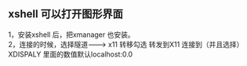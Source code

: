 ## xshell 可以打开图形界面
1，安装xshell 后，把xmanager 也安装。  
2，连接的时候，选择隧道---> x11 转移勾选 转发到X11 连接到（并且选择）XDISPALY 里面的数值默认localhost:0.0